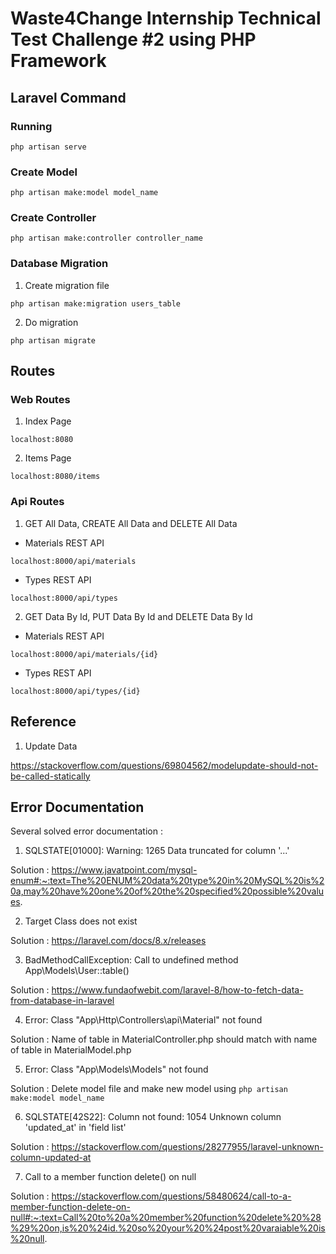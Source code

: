 # Waste4Change Internship Technical Test Challenge #2 using PHP Framework

## Laravel Command

### Running

`php artisan serve`

### Create Model

`php artisan make:model model_name`

### Create Controller

`php artisan make:controller controller_name`

### Database Migration

1. Create migration file

`php artisan make:migration users_table`

2. Do migration

`php artisan migrate`

## Routes

### Web Routes

1. Index Page

`localhost:8080`

2. Items Page

`localhost:8080/items`

### Api Routes

1. GET All Data, CREATE All Data and DELETE All Data

- Materials REST API

`localhost:8000/api/materials`

- Types REST API

`localhost:8000/api/types`

2. GET Data By Id, PUT Data By Id and DELETE Data By Id

- Materials REST API

`localhost:8000/api/materials/{id}`

- Types REST API

`localhost:8000/api/types/{id}`

## Reference

1. Update Data

https://stackoverflow.com/questions/69804562/modelupdate-should-not-be-called-statically

## Error Documentation

Several solved error documentation :

1. SQLSTATE[01000]: Warning: 1265 Data truncated for column '...'

Solution : https://www.javatpoint.com/mysql-enum#:~:text=The%20ENUM%20data%20type%20in%20MySQL%20is%20a,may%20have%20one%20of%20the%20specified%20possible%20values.

2. Target Class does not exist

Solution : https://laravel.com/docs/8.x/releases

3. BadMethodCallException: Call to undefined method App\Models\User::table()

Solution : https://www.fundaofwebit.com/laravel-8/how-to-fetch-data-from-database-in-laravel

4. Error: Class &quot;App\Http\Controllers\api\Material&quot; not found

Solution : Name of table in MaterialController.php should match with name of table in MaterialModel.php

5. Error: Class &quot;App\Models\Models&quot; not found

Solution : Delete model file and make new model using `php artisan make:model model_name`

6. SQLSTATE[42S22]: Column not found: 1054 Unknown column 'updated_at' in 'field list'

Solution : https://stackoverflow.com/questions/28277955/laravel-unknown-column-updated-at

7. Call to a member function delete() on null

Solution : https://stackoverflow.com/questions/58480624/call-to-a-member-function-delete-on-null#:~:text=Call%20to%20a%20member%20function%20delete%20%28%29%20on,is%20%24id.%20so%20your%20%24post%20varaiable%20is%20null.